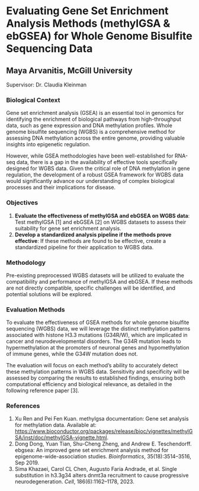 # Evaluating Gene Set Enrichment Analysis Methods (methylGSA & ebGSEA) for Whole Genome Bisulfite Sequencing Data

## Maya Arvanitis, McGill University  
Supervisor: Dr. Claudia Kleinman

### Biological Context
Gene set enrichment analysis (GSEA) is an essential tool in genomics for identifying the enrichment of biological pathways from high-throughput data, such as gene expression and DNA methylation profiles. Whole genome bisulfite sequencing (WGBS) is a comprehensive method for assessing DNA methylation across the entire genome, providing valuable insights into epigenetic regulation. 

However, while GSEA methodologies have been well-established for RNA-seq data, there is a gap in the availability of effective tools specifically designed for WGBS data. Given the critical role of DNA methylation in gene regulation, the development of a robust GSEA framework for WGBS data would significantly advance our understanding of complex biological processes and their implications for disease.

### Objectives
1. **Evaluate the effectiveness of methylGSA and ebGSEA on WGBS data**: Test methylGSA [1] and ebGSEA [2] on WGBS datasets to assess their suitability for gene set enrichment analysis.
2. **Develop a standardized analysis pipeline if the methods prove effective**: If these methods are found to be effective, create a standardized pipeline for their application to WGBS data.

### Methodology
Pre-existing preprocessed WGBS datasets will be utilized to evaluate the compatibility and performance of methylGSA and ebGSEA. If these methods are not directly compatible, specific challenges will be identified, and potential solutions will be explored.

### Evaluation Methods
To evaluate the effectiveness of GSEA methods for whole genome bisulfite sequencing (WGBS) data, we will leverage the distinct methylation patterns associated with histone H3.3 mutations (G34R/W), which are implicated in cancer and neurodevelopmental disorders. The G34R mutation leads to hypermethylation at the promoters of neuronal genes and hypomethylation of immune genes, while the G34W mutation does not.

The evaluation will focus on each method’s ability to accurately detect these methylation patterns in WGBS data. Sensitivity and specificity will be assessed by comparing the results to established findings, ensuring both computational efficiency and biological relevance, as detailed in the following reference paper [3].

### References
1. Xu Ren and Pei Fen Kuan. methylgsa documentation: Gene set analysis for methylation data. Available at: https://www.bioconductor.org/packages/release/bioc/vignettes/methylGSA/inst/doc/methylGSA-vignette.html.
2. Dong Dong, Yuan Tian, Shu-Cheng Zheng, and Andrew E. Teschendorff. ebgsea: An improved gene set enrichment analysis method for epigenome-wide-association studies. *Bioinformatics*, 35(18):3514–3516, Sep 2019.
3. Sima Khazaei, Carol CL Chen, Augusto Faria Andrade, et al. Single substitution in h3.3g34 alters dnmt3a recruitment to cause progressive neurodegeneration. *Cell*, 186(6):1162–1178, 2023.
